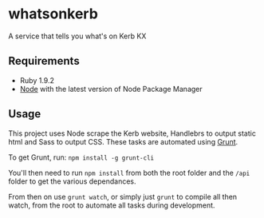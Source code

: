 whatsonkerb
===========

A service that tells you what's on Kerb KX

## Requirements
* Ruby 1.9.2
* [Node](nodejs.org) with the latest version of Node Package Manager

## Usage

This project uses Node scrape the Kerb website, Handlebrs to output static html and Sass to output CSS. These tasks are automated using [Grunt](http://gruntjs.com/).

To get Grunt, run: `npm install -g grunt-cli`

You'll then need to run `npm install` from both the root folder and the `/api` folder to get the various dependances.

From then on use `grunt watch`, or simply just `grunt` to compile all then watch, from the root to automate all tasks during development.